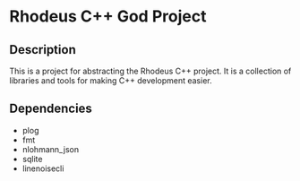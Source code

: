 # Rhodeus C++ God Project

## Description
This is a project for abstracting the Rhodeus C++ project. It is a collection of libraries and tools for making C++ development easier.

## Dependencies
- plog
- fmt
- nlohmann_json
- sqlite
- linenoisecli
